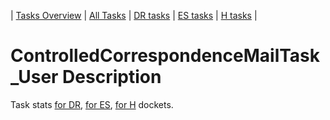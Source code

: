 | [Tasks Overview](../tasks-overview.md) | [All Tasks](../alltasks.md) | [DR tasks](../docket-DR/tasklist.md) | [ES tasks](../docket-ES/tasklist.md) | [H tasks](../docket-H/tasklist.md) |

# ControlledCorrespondenceMailTask_User Description

Task stats [for DR](../docket-DR/ControlledCorrespondenceMailTask_User.md), [for ES](../docket-ES/ControlledCorrespondenceMailTask_User.md), [for H](../docket-H/ControlledCorrespondenceMailTask_User.md) dockets.

